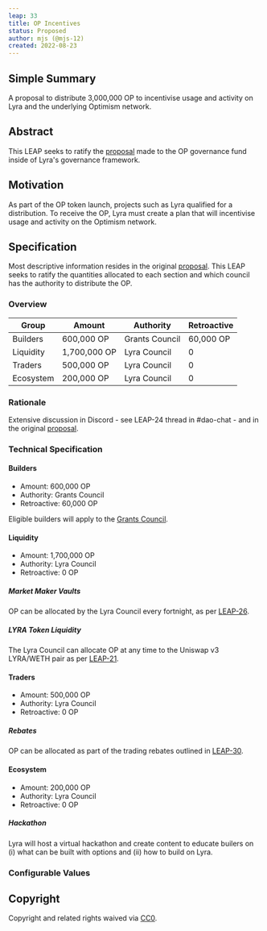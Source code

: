 ```yaml
---
leap: 33
title: OP Incentives
status: Proposed
author: mjs (@mjs-12)
created: 2022-08-23
---
```


<!--You can leave these HTML comments in your merged LEAP and delete the visible duplicate text guides, they will not appear and may be helpful to refer to if you edit it again. This is the suggested template for new LEAPs. Note that a LEAP number will be assigned by an editor. When opening a pull request to submit your LEAP, please use an abbreviated title in the filename, `leap-draft_title_abbrev.md`. The title should be 44 characters or less.-->

## Simple Summary
<!--"If you can't explain it simply, you don't understand it well enough." Simply describe the outcome the proposed changes intend to achieve. This should be non-technical and accessible to a casual community member.-->
A proposal to distribute 3,000,000 OP to incentivise usage and activity on Lyra and the underlying Optimism network.

## Abstract
<!--A short (~200 word) description of the proposed change, the abstract should clearly describe the proposed change. This is what *will* be done if the LEAP is implemented, not *why* it should be done or *how* it will be done. If the LEAP proposes deploying a new contract, write, "we propose to deploy a new contract that will do x".-->
This LEAP seeks to ratify the [proposal](https://gov.optimism.io/t/gf-phase-0-proposal-lyra-finance/202/2) made to the OP governance fund inside of Lyra's governance framework.

##  Motivation
<!--This is the problem statement. This is the *why* of the LEAP. It should clearly explain *why* the current state of the protocol is inadequate. It is critical that you explain *why* the change is needed, if the LEAP proposes changing how something is calculated, you must address *why* the current calculation is inaccurate or wrong. This is not the place to describe how the LEAP will address the issue!-->
As part of the OP token launch, projects such as Lyra qualified for a distribution. To receive the OP, Lyra must create a plan that will incentivise usage and activity on the Optimism network.

## Specification
Most descriptive information resides in the original [proposal](https://gov.optimism.io/t/gf-phase-0-proposal-lyra-finance/202/2). This LEAP seeks to ratify the quantities allocated to each section and which council has the authority to distribute the OP.

<!--The specification should describe the syntax and semantics of any new feature, there are five sections
1. Overview
2. Rationale
3. Technical Specification
4. Test Cases
5. Configurable Values
-->

### Overview
<!--This is a high level overview of *how* the LEAP will solve the problem. The overview should clearly describe how the new feature will be implemented.-->

| Group | Amount | Authority | Retroactive |
| ------ | ------ | ------ | ----- |
| Builders | 600,000 OP | Grants Council | 60,000 OP |
| Liquidity |  1,700,000 OP | Lyra Council | 0 |
| Traders | 500,000 OP | Lyra Council | 0 |
| Ecosystem | 200,000 OP | Lyra Council | 0 |


### Rationale
Extensive discussion in Discord - see LEAP-24 thread in #dao-chat - and in the original [proposal](https://gov.optimism.io/t/gf-phase-0-proposal-lyra-finance/202).

### Technical Specification

#### Builders
- Amount: 600,000 OP
- Authority: Grants Council
- Retroactive: 60,000 OP

Eligible builders will apply to the [Grants Council](https://www.notion.so/Lyra-Grants-060f945ae1bc4802813249f191453a91).

#### Liquidity
- Amount: 1,700,000 OP
- Authority: Lyra Council
- Retroactive: 0 OP

##### Market Maker Vaults
OP can be allocated by the Lyra Council every fortnight, as per [LEAP-26](https://leaps.lyra.finance/leaps/leap-26/).

##### LYRA Token Liquidity
The Lyra Council can allocate OP at any time to the Uniswap v3 LYRA/WETH pair as per  [LEAP-21](https://leaps.lyra.finance/leaps/leap-21).

#### Traders
- Amount: 500,000 OP
- Authority: Lyra Council
- Retroactive: 0 OP

##### Rebates
OP can be allocated as part of the trading rebates outlined in [LEAP-30](https://leaps.lyra.finance/leaps/leap-30/).

#### Ecosystem
- Amount: 200,000 OP
- Authority: Lyra Council
- Retroactive: 0 OP

##### Hackathon
Lyra will host a virtual hackathon and create content to educate builers on (i) what can be built with options and (ii) how to build on Lyra.

### Configurable Values
<!--Please list all values configurable under this implementation.-->

## Copyright
Copyright and related rights waived via [CC0](https://creativecommons.org/publicdomain/zero/1.0/).
